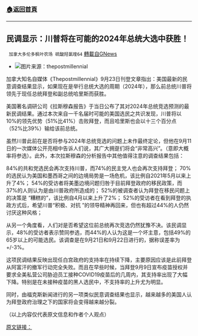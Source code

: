 ###  [:house:返回首頁](https://github.com/ourhimalayas/txt)
---


## 民调显示：川普将在可能的2024年总统大选中获胜！
` 加拿大多伦多枫叶农场 硫酸羟氯喹64` [轉載自GNews](https://gnews.org/zh-hans/1550800/)

- ![](https://assets.gnews.org/wp-content/uploads/2021/09/Trump2024RasmussenHeader-edited.jpg)图片来源：thepostmillennial


加拿大知名自媒体《Thepostmillennial》9月23日刊登文章指出：美国最新的民意调查结果显示，如果现在是举行总统大选的周期（2024年），那么前总统川普将领先于现任总统拜登和副总统哈里斯而获胜。

美国著名调研公司《拉斯穆森报告》于当日公布了其对2024年总统竞选预测的最新民调结果。通过本次来自一千名届时可能的美国选民之共识发现，川普将以10%的领先优势（51%比41%）击败拜登，而且哈里斯也会以十三个百分点（52%比39%）输给该前总统。

虽然川普此前在是否将参与2024年总统竞选的问题上未作最终定论，但他在9月11日的一次媒体公开亮相中告诉人们说，其广大拥趸们将会“非常高兴”。（意即大概率将参选）。此外，本次拉斯穆森的分析报告中其他值得注意的调查结果包括：

84%的共和党选民会再次支持川普，而74%的民主党人也会再次支持拜登；
70%的选民认为美国和墨西哥之间的边境局势是一场危机，该比例自2021年5月以来上升了4%；
54%的受访者将美墨边境问题归咎于目前拜登政府的移民政策，而37%的人则认为是由川普政府所造成的；
52%的被调查者认为拜登在移民问题上的决策是 “糟糕的”，该比例自4月以来上升了2%；
52%的受访者在看到拜登的执政方式后，希望川普“积极、对抗 ”的领导精神再回来，但也有超过44%的人仍然讨厌这种风格；

从另一个角度看，人们对是否希望这位前总统再次竞选仍然犹豫不决。该民调显示，48%的受访者表示赞同参选，而44%的人认为这是一个坏主意，包括49%的65岁以上的可能选民。该调查是在9月21日和9月22日进行的，据称误差率为+/-3%。

这项民调结果反映出现任白宫政府的支持率在持续下降，主要原因应该是此前拜登从阿富汗的撤军行动完全失败。而且在早些时候，当拜登9月9日宣布疫苗授权并要求全美私营公司胁迫员工接种COVID19疫苗后的几周内，其支持率出现了大幅下降。特别是在未接种疫苗的黑人选民中，不支持率的上升尤为明显。

同时，由福克斯新闻进行的另一项类似民意调查结果也显示，越来越多的美国人认为拜登政府治理之下的国家将会变得越来越分裂。

（以上内容仅代表原文信息和作者个人观点）

[原文链接：](https://thepostmillennial.com/poll-trump-ten-point-lead-biden-harris-2024)
